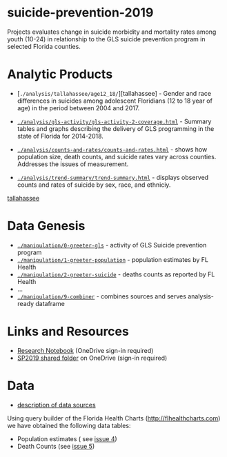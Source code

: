 # suicide-prevention-2019
Projects evaluates change in suicide morbidity and mortality rates among youth (10-24) in relationship to the GLS suicide prevention program in selected Florida counties. 

# Analytic Products

- [`./analysis/tallahassee/age12_18/`][tallahassee] - Gender and race differences in suicides among adolescent Floridians (12 to 18 year of age) in the period between 2004 and 2017.   

- [`./analysis/gls-activity/gls-activity-2-coverage.html`][gls_coverage] - Summary tables and graphs describing the delivery of GLS programming in the state of Florida for 2014-2018. 

- [`./analysis/counts-and-rates/counts-and-rates.html`][counts_and_rates] - shows how population size, death counts, and suicide rates vary across counties. Addresses the issues of measurement. 

- [`./analysis/trend-summary/trend-summary.html`][trend_summary] - displays observed counts and rates of suicide by sex, race, and ethniciy.

[gls_coverage]:https://raw.githack.com/dss-hmi/suicide-prevention-2019/master/analysis/gls-activity/gls-activity-2-coverage.html

[gls_pivot]:https://raw.githack.com/dss-hmi/suicide-prevention-2019/master/analysis/0-greeter/0-greeter-gls-pivot.html

[counts_and_rates]:https://raw.githack.com/dss-hmi/suicide-prevention-2019/master/analysis/counts-and-rates/counts-and-rates.html

[trend_summary]:https://raw.githack.com/dss-hmi/suicide-prevention-2019/master/analysis/trend-summary/trend-summary.html

[tallahassee](https://raw.githack.com/dss-hmi/suicide-prevention-2019/master/analysis/talahassee/age12_18/talahassee-age12_18.html)

# Data Genesis
- [`./manipulation/0-greeter-gls`][greeter_gls] - activity of GLS Suicide prevention program
- [`./manipulation/1-greeter-population`][greeter_population] - population estimates by FL Health
- [`./manipulation/2-greeter-suicide`][greeter_suicide] - deaths counts as reported by FL Health
- ...  
- [`./manipulation/9-combiner`][combiner] - combines sources and serves analysis-ready dataframe

[greeter_gls]:https://raw.githack.com/dss-hmi/suicide-prevention-2019/master/analysis/0-greeter/0-greeter-gls.html
[greeter_population]:https://raw.githack.com/dss-hmi/suicide-prevention-2019/master/analysis/1-greeter/1-greeter-population.html
[greeter_suicide]:https://raw.githack.com/dss-hmi/suicide-prevention-2019/master/analysis/2-greeter/suicide.html
[combiner]:https://raw.githack.com/dss-hmi/suicide-prevention-2019/master/analysis/9-combiner/9-combiner.html



# Links and Resources 
- [Research Notebook][notebook] (OneDrive sign-in required)
- [SP2019 shared folder][onedrive] on OneDrive (sign-in required)

[notebook]:https://ucf-my.sharepoint.com/:w:/g/personal/ki637574_ucf_edu/Ebcn_bcQRNpHtf97_nRvJYABQWOPzmpoC80ZPXct46gXVA?e=IYfaQh
[onedrive]:https://ucf-my.sharepoint.com/:f:/r/personal/ki637574_ucf_edu/Documents/SP2019?csf=1&e=OFZmDl

# Data 
 - [description of data sources](https://github.com/dss-hmi/suicide-prevention-2019/blob/master/data-public/raw/README.md)   

Using query builder of the Florida Health Charts (http://flhealthcharts.com)  we have obtained the following data tables:  
- Population estimates ( see [issue  4][issue4])
- Death Counts (see [issue 5][issue5])

[issue4]:https://github.com/dss-hmi/suicide-prevention-2019/issues/4
[issue5]:https://github.com/dss-hmi/suicide-prevention-2019/issues/5
